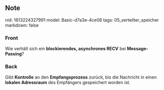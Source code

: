 ## Note
nid: 1613224327991
model: Basic-d7a3e-4ce08
tags: 05_verteilter_speicher
markdown: false

### Front
Wie verhält sich ein <b>blockierendes, asynchrones RECV</b> bei
<b>Message-Passing</b>?

### Back
Gibt <b>Kontrolle</b> an den <b>Empfangsprozess</b> zurück, bis die
Nachricht in einen <b>lokalen Adressraum</b> des Empfängers
gespeichert worden ist.
